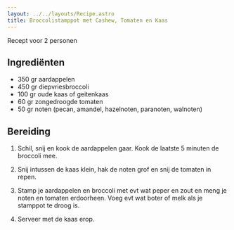 ```yaml
---
layout: ../../layouts/Recipe.astro
title: Broccolistamppot met Cashew, Tomaten en Kaas
---
```

R﻿ecept voor 2 personen

## Ingrediënten

* 3﻿50 gr aardappelen
* 4﻿50 gr diepvriesbroccoli
* 100 gr oude kaas of geitenkaas
* 6﻿0 gr zongedroogde tomaten
* 5﻿0 gr noten (pecan, amandel, hazelnoten, paranoten, walnoten)

## Bereiding

1. S﻿chil, snij en kook de aardappelen gaar. Kook de laatste 5 minuten de broccoli mee.


2. S﻿nij intussen de kaas klein, hak de noten grof en snij de tomaten in repen. 
3. S﻿tamp je aardappelen en broccoli met evt wat peper en zout en meng je noten en tomaten erdoorheen. Voeg evt wat boter of melk als je stamppot te droog is.
4. S﻿erveer met de kaas erop.